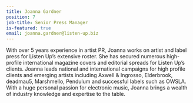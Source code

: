 ```yaml
---
title: Joanna Gardner
position: 7
job-title: Senior Press Manager
is-featured: true
email: joanna.gardner@listen-up.biz
---
```


With over 5 years experience in artist PR, Joanna works on artist and label press for Listen Up’s extensive roster. She has secured numerous high-profile international magazine covers and editorial spreads for Listen Up’s clients. Joanna leads national and international campaigns for high profile clients and emerging artists including Axwell & Ingrosso, Elderbrook, deadmau5, Marshmello, Pendulum and successful labels such as OWSLA. With a huge personal passion for electronic music, Joanna brings a wealth of industry knowledge and expertise to the table.
